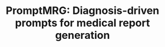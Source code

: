 ---
title: "PromptMRG: Diagnosis-driven prompts for medical report generation"
authors: "Haibo Jin, Haoxuan Che, Yi Lin, Hao Chen#" 
pub_date: "2024-03-24"
image: "/static/img/pub/2024_promptmrg.png" 
conf:
  - name: "AAAI"
    url: "https://ojs.aaai.org/index.php/AAAI/article/view/28038"
github:
  - url: "jhb86253817/PromptMRG"
---